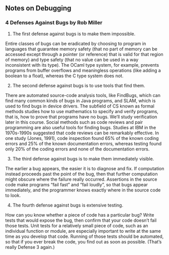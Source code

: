## Notes on Debugging

### 4 Defenses Against Bugs by Rob Miller

1. The first defense against bugs is to make them impossible.

Entire classes of bugs can be eradicated by choosing to program in languages that guarantee memory safety (that no part of memory can be accessed except through a pointer (or reference) that is valid for that region of memory) and type safety (that no value can be used in a way inconsistent with its type). The OCaml type system, for example, prevents programs from buffer overflows and meaningless operations (like adding a boolean to a float), whereas the C type system does not.

2. The second defense against bugs is to use tools that find them.

There are automated source-code analysis tools, like FindBugs, which can find many common kinds of bugs in Java programs, and SLAM, which is used to find bugs in device drivers. The subfield of CS known as formal methods studies how to use mathematics to specify and verify programs, that is, how to prove that programs have no bugs. We’ll study verification later in this course.
Social methods such as code reviews and pair programming are also useful tools for finding bugs. Studies at IBM in the 1970s-1990s suggested that code reviews can be remarkably effective. In one study (Jones, 1991), code inspection found 65% of the known coding errors and 25% of the known documentation errors, whereas testing found only 20% of the coding errors and none of the documentation errors.

3. The third defense against bugs is to make them immediately visible.

The earlier a bug appears, the easier it is to diagnose and fix. If computation instead proceeds past the point of the bug, then that further computation might obscure where the failure really occurred. Assertions in the source code make programs “fail fast” and “fail loudly”, so that bugs appear immediately, and the programmer knows exactly where in the source code to look.

4. The fourth defense against bugs is extensive testing.

How can you know whether a piece of code has a particular bug? Write tests that would expose the bug, then confirm that your code doesn’t fail those tests. Unit tests for a relatively small piece of code, such as an individual function or module, are especially important to write at the same time as you develop that code. Running of those tests should be automated, so that if you ever break the code, you find out as soon as possible. (That’s really Defense 3 again.)
